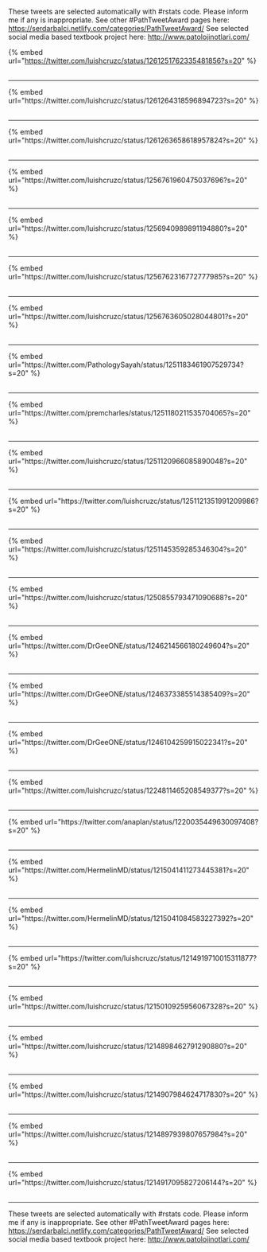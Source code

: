 

These tweets are selected automatically with #rstats code. Please inform me if any is inappropriate.
See other #PathTweetAward pages here: https://serdarbalci.netlify.com/categories/PathTweetAward/ 
See selected social media based textbook project here: http://www.patolojinotlari.com/

{% embed url="https://twitter.com/luishcruzc/status/1261251762335481856?s=20" %}<br>
<br>
<hr>
{% embed url="https://twitter.com/luishcruzc/status/1261264318596894723?s=20" %}<br>
<br>
<hr>
{% embed url="https://twitter.com/luishcruzc/status/1261263658618957824?s=20" %}<br>
<br>
<hr>
{% embed url="https://twitter.com/luishcruzc/status/1256761960475037696?s=20" %}<br>
<br>
<hr>
{% embed url="https://twitter.com/luishcruzc/status/1256940989891194880?s=20" %}<br>
<br>
<hr>
{% embed url="https://twitter.com/luishcruzc/status/1256762316772777985?s=20" %}<br>
<br>
<hr>
{% embed url="https://twitter.com/luishcruzc/status/1256763605028044801?s=20" %}<br>
<br>
<hr>
{% embed url="https://twitter.com/PathologySayah/status/1251183461907529734?s=20" %}<br>
<br>
<hr>
{% embed url="https://twitter.com/premcharles/status/1251180211535704065?s=20" %}<br>
<br>
<hr>
{% embed url="https://twitter.com/luishcruzc/status/1251120966085890048?s=20" %}<br>
<br>
<hr>
{% embed url="https://twitter.com/luishcruzc/status/1251121351991209986?s=20" %}<br>
<br>
<hr>
{% embed url="https://twitter.com/luishcruzc/status/1251145359285346304?s=20" %}<br>
<br>
<hr>
{% embed url="https://twitter.com/luishcruzc/status/1250855793471090688?s=20" %}<br>
<br>
<hr>
{% embed url="https://twitter.com/DrGeeONE/status/1246214566180249604?s=20" %}<br>
<br>
<hr>
{% embed url="https://twitter.com/DrGeeONE/status/1246373385514385409?s=20" %}<br>
<br>
<hr>
{% embed url="https://twitter.com/DrGeeONE/status/1246104259915022341?s=20" %}<br>
<br>
<hr>
{% embed url="https://twitter.com/luishcruzc/status/1224811465208549377?s=20" %}<br>
<br>
<hr>
{% embed url="https://twitter.com/anaplan/status/1220035449630097408?s=20" %}<br>
<br>
<hr>
{% embed url="https://twitter.com/HermelinMD/status/1215041411273445381?s=20" %}<br>
<br>
<hr>
{% embed url="https://twitter.com/HermelinMD/status/1215041084583227392?s=20" %}<br>
<br>
<hr>
{% embed url="https://twitter.com/luishcruzc/status/1214919710015311877?s=20" %}<br>
<br>
<hr>
{% embed url="https://twitter.com/luishcruzc/status/1215010925956067328?s=20" %}<br>
<br>
<hr>
{% embed url="https://twitter.com/luishcruzc/status/1214898462791290880?s=20" %}<br>
<br>
<hr>
{% embed url="https://twitter.com/luishcruzc/status/1214907984624717830?s=20" %}<br>
<br>
<hr>
{% embed url="https://twitter.com/luishcruzc/status/1214897939807657984?s=20" %}<br>
<br>
<hr>
{% embed url="https://twitter.com/luishcruzc/status/1214917095827206144?s=20" %}<br>
<br>
<hr>


These tweets are selected automatically with #rstats code. Please inform me if any is inappropriate.
See other #PathTweetAward pages here: https://serdarbalci.netlify.com/categories/PathTweetAward/ 
See selected social media based textbook project here: http://www.patolojinotlari.com/
